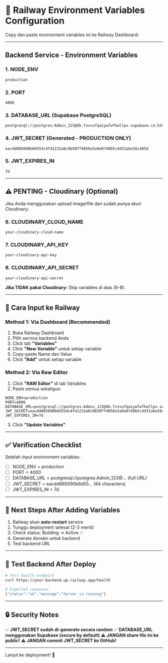 # 🚂 Railway Environment Variables Configuration

Copy dan paste environment variables ini ke Railway Dashboard:

---

## Backend Service - Environment Variables

### 1. NODE_ENV
```
production
```

### 2. PORT
```
4000
```

### 3. DATABASE_URL (Supabase PostgreSQL)
```
postgresql://postgres:Admin_123@db.fzvvufqaiywfwfkwllpv.supabase.co:5432/postgres
```

### 4. JWT_SECRET (Generated - PRODUCTION ONLY)
```
eacdd885090b6d55dc4f41232a8c0b507f4056e5a9e0749b5c4d31abe26c465d
```

### 5. JWT_EXPIRES_IN
```
7d
```

---

## ⚠️ PENTING - Cloudinary (Optional)

Jika Anda menggunakan upload image/file dan sudah punya akun Cloudinary:

### 6. CLOUDINARY_CLOUD_NAME
```
your-cloudinary-cloud-name
```

### 7. CLOUDINARY_API_KEY
```
your-cloudinary-api-key
```

### 8. CLOUDINARY_API_SECRET
```
your-cloudinary-api-secret
```

**Jika TIDAK pakai Cloudinary:** Skip variables di atas (6-8).

---

## 🎯 Cara Input ke Railway

### Method 1: Via Dashboard (Recommended)

1. Buka Railway Dashboard
2. Pilih service backend Anda
3. Click tab **"Variables"**
4. Click **"New Variable"** untuk setiap variable
5. Copy-paste Name dan Value
6. Click **"Add"** untuk setiap variable

### Method 2: Via Raw Editor

1. Click **"RAW Editor"** di tab Variables
2. Paste semua sekaligus:

```env
NODE_ENV=production
PORT=4000
DATABASE_URL=postgresql://postgres:Admin_123@db.fzvvufqaiywfwfkwllpv.supabase.co:5432/postgres
JWT_SECRET=eacdd885090b6d55dc4f41232a8c0b507f4056e5a9e0749b5c4d31abe26c465d
JWT_EXPIRES_IN=7d
```

3. Click **"Update Variables"**

---

## ✅ Verification Checklist

Setelah input environment variables:

- [ ] NODE_ENV = production
- [ ] PORT = 4000
- [ ] DATABASE_URL = postgresql://postgres:Admin_123@... (full URL)
- [ ] JWT_SECRET = eacdd885090b6d55... (64 characters)
- [ ] JWT_EXPIRES_IN = 7d

---

## 🚀 Next Steps After Adding Variables

1. Railway akan **auto-restart** service
2. Tunggu deployment selesai (2-3 menit)
3. Check status: Building → Active ✅
4. Generate domain untuk backend
5. Test backend URL

---

## 🧪 Test Backend After Deploy

```bash
# Test health endpoint
curl https://your-backend.up.railway.app/health

# Expected response:
{"status":"ok","message":"Server is running"}
```

---

## 🔒 Security Notes

✅ **JWT_SECRET sudah di-generate secara random**
✅ **DATABASE_URL menggunakan Supabase (secure by default)**
⚠️ **JANGAN share file ini ke public!**
⚠️ **JANGAN commit JWT_SECRET ke GitHub!**

---

Lanjut ke deployment! 🚂
